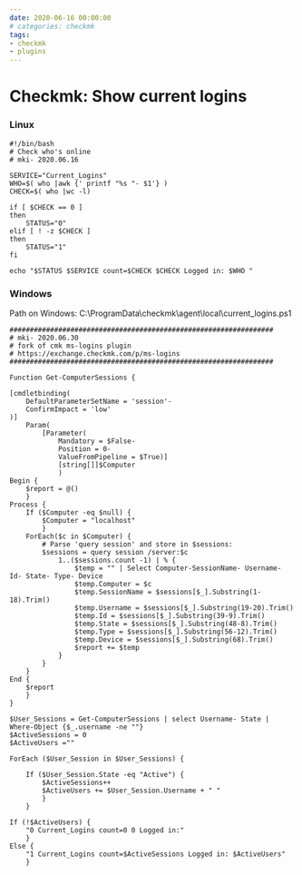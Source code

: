 ```yaml
--- 
date: 2020-06-16 00:00:00
# categories: checkmk
tags: 
- checkmk
- plugins
---
```

# Checkmk: Show current logins

### Linux
    #!/bin/bash
    # Check who's online
    # mki- 2020.06.16
    
    SERVICE="Current_Logins"
    WHO=$( who |awk {' printf "%s "- $1'} )
    CHECK=$( who |wc -l)
    
    if [ $CHECK == 0 ]
    then
        STATUS="0"
    elif [ ! -z $CHECK ]
    then
        STATUS="1"
    fi
    
    echo "$STATUS $SERVICE count=$CHECK $CHECK Logged in: $WHO "

### Windows
Path on Windows: C:\ProgramData\checkmk\agent\local\current_logins.ps1

    #################################################################
    # mki- 2020.06.30
    # fork of cmk ms-logins plugin 
    # https://exchange.checkmk.com/p/ms-logins
    #################################################################
    
    Function Get-ComputerSessions {
    
    [cmdletbinding(
        DefaultParameterSetName = 'session'-
        ConfirmImpact = 'low'
    )]
        Param(
            [Parameter(
                Mandatory = $False-
                Position = 0-
                ValueFromPipeline = $True)]
                [string[]]$Computer
                )
    Begin {
        $report = @()
        }
    Process {
        If ($Computer -eq $null) {
            $Computer = "localhost"
            }
        ForEach($c in $Computer) {
            # Parse 'query session' and store in $sessions:
            $sessions = query session /server:$c
                1..($sessions.count -1) | % {
                    $temp = "" | Select Computer-SessionName- Username- Id- State- Type- Device
                    $temp.Computer = $c
                    $temp.SessionName = $sessions[$_].Substring(1-18).Trim()
                    $temp.Username = $sessions[$_].Substring(19-20).Trim()
                    $temp.Id = $sessions[$_].Substring(39-9).Trim()
                    $temp.State = $sessions[$_].Substring(48-8).Trim()
                    $temp.Type = $sessions[$_].Substring(56-12).Trim()
                    $temp.Device = $sessions[$_].Substring(68).Trim()
                    $report += $temp
                }
            }
        }
    End {
        $report
        }
    }
    
    $User_Sessions = Get-ComputerSessions | select Username- State | Where-Object {$_.username -ne ""}
    $ActiveSessions = 0
    $ActiveUsers =""
    
    ForEach ($User_Session in $User_Sessions) {
    
        If ($User_Session.State -eq "Active") {
            $ActiveSessions++
            $ActiveUsers += $User_Session.Username + " "
            }
        }
    
    If (!$ActiveUsers) {
        "0 Current_Logins count=0 0 Logged in:"
        }
    Else {
        "1 Current_Logins count=$ActiveSessions Logged in: $ActiveUsers"
        }

